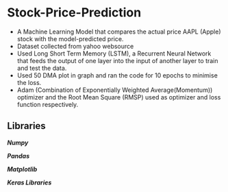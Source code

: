 # Stock-Price-Prediction

- A Machine Learning Model that compares the actual price AAPL (Apple) stock with the model-predicted price.
- Dataset collected from yahoo websource
- Used Long Short Term Memory (LSTM), a Recurrent Neural Network that feeds the output of one layer into the input of another layer to train and test the data.
- Used 50 DMA plot in graph and ran the code for 10 epochs to minimise the loss.
- Adam (Combination of Exponentially Weighted Average(Momentum)) optimizer and the Root Mean Square (RMSP) used as optimizer and loss function respectively.


## Libraries

***Numpy***

***Pandas***

***Matplotlib***

***Keras Libraries***
